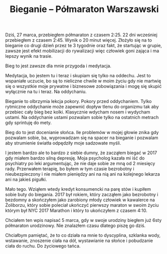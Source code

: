 ﻿---
title: "Bieganie – Półmaraton Warszawski"
metaTitle: " Bieganie – Półmaraton Warszawski "
metaDescription: " Bieganie – Półmaraton Warszawski "
---

Dziś, 27 marca, przebiegłem półmaraton z czasem 2:25. 22 dni wcześniej przebiegłem z czasem 2:45. Wynik o 20 minut więcej. Złożyło się na to bieganie co drugi dzień przez te 3 tygodnie oraz fakt, że startując w grupie, zawsze jest efekt mobilizacji do rywalizacji więc człowiek goni zająca i ma lepszy wynik na trasie.

Bieg to jest zawsze dla mnie przygoda i medytacja.

Medytacja, bo jestem tu i teraz i skupiam się tylko na oddechu. Jest to wspaniałe uczucie, bo są to nieliczne chwile w moim życiu gdy nie martwię się o wszystkie moje prywatne i biznesowe zobowiązania i mogę się skupić wyłącznie na tu i teraz. Na oddychaniu.

Bieganie to olbrzymia lekcja pokory. Pokory przed oddychaniem. Tylko rytmiczne oddychanie może zapewnić dopływ tlenu do organizmu tak aby przebiec cały bieg bez kolki. Klasycznie wdycham nosem i wydycham ustami. Na oddychanie ustami pozwalam sobie tylko na ostatnich metrach gdy sprintuję do mety.

Bieg do to jest docenianie słońca. Ile problemów w mojej głowie znika gdy pozwalam sobie, ba, wyprowadzam się na spacer na bieganie i pozwalam aby strumienie światła odpędziły moje sadzowate myśli.

I jestem bardzo ale to bardzo z siebie dumny, że zacząłem biegać w 2017 gdy miałem bardzo silną depresję. Moja psycholog kazała mi iść do psychiatry po leki argumentując, że nie daje sobie ze mną od 2 miesięcy rady. Przerwałem terapię, bo byłem w tym czasie bezrobotny i nieubezpieczony i nie miałem pieniędzy ani na nią ani na kolejnego lekarza ani na jakieś pigułki.

Mało tego. Wziąłem wtedy kredyt konsumencki na parę stów i kupiłem sobie buty do biegania. 2017 był rokiem, który zacząłem jako bezrobotny i bezdomny a skończyłem jako zarobiony młody człowiek w kawalerce na Żoliborzu, który sobie poleciał ukończyć pierwszy maraton w swoim życiu którym był NYC 2017 Marathon i który to ukończyłem z czasem 4:10.

Chciałem ten wpis napisać 5 marca, gdy w swoje urodziny biegłem już 6sty półmaraton urodzinowy. Nie znalazłem czasu dlatego piszę go dziś.

Chciałbym pamiętać, że to co działa na mnie to dyscyplina, szklanka wody, wstawanie, znoszenie ciała na dół, wystawianie na słońce i pobudzanie ciała do ruchu. Do życiowego tańca.
